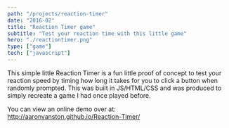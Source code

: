 ```yaml
---
path: "/projects/reaction-timer"
date: "2016-02"
title: "Reaction Timer game"
subtitle: "Test your reaction time with this little game"
hero: "./reactiontimer.png"
type: ["game"]
tech: ["javascript"]
---
```


This simple little Reaction Timer is a fun little proof of concept to test your reaction speed by timing how long it takes for you to click a button when randomly prompted. This was built in JS/HTML/CSS and was produced to simply recreate a game I had once played before.

You can view an online demo over at: http://aaronvanston.github.io/Reaction-Timer/